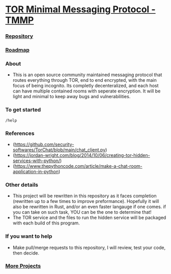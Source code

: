 # [TOR Minimal Messaging Protocol - TMMP](https://fu3x.github.io/TMMP/)

### [Repository](https://github.com/FU3X/TMMP)
### [Roadmap](https://github.com/users/FU3X/projects/2)

### About
- This is an open source community maintained messaging protocol that routes everything through TOR, end to end encrypted, with the main focus of being incognito. Its completly decenteralized, and each host can have multiple contained rooms with seperate encryption. It will be light and minimal to keep away bugs and vulnerabilities.

### To get started
```
/help
```

### References
- (https://github.com/security-softwares/TorChat/blob/main/chat_client.py)
- (https://jordan-wright.com/blog/2014/10/06/creating-tor-hidden-services-with-python/)
- (https://www.thepythoncode.com/article/make-a-chat-room-application-in-python)

### Other details
- This project will be rewritten in this repository as it faces completion (rewritten up to a few times to improve preformance). Hopefully it will also be rewritten in Rust, and/or an even faster langauge if one comes. if you can take on such task, YOU can be the one to determine that!
- The TOR service and the files to run the hidden service will be packaged with each build of this program.

### If you want to help
- Make pull/merge requests to this repository, I will review, test your code, then decide.

### [More Projects](https://fu3x.github.io)
